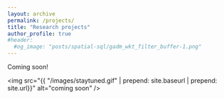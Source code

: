```yaml
---
layout: archive
permalink: /projects/
title: "Research projects"
author_profile: true
#header:
  #og_image: "posts/spatial-sql/gadm_wkt_filter_buffer-1.png"
---
```


Coming soon!

<img src="{{ "/images/staytuned.gif" | prepend: site.baseurl | prepend: site.url}}" alt="coming soon" />

<!---
{% include base_path %}
{% capture written_year %}'None'{% endcapture %}
{% for post in site.projects %}
  {% capture year %}{{ post.date | date: '%Y' }}{% endcapture %}
  {% if year != written_year %}
    <h2 id="{{ year | slugify }}" class="archive__subtitle">{{ year }}</h2>
    {% capture written_year %}{{ year }}{% endcapture %}
  {% endif %}
  {% include archive-single.html %}
{% endfor %}
--->
